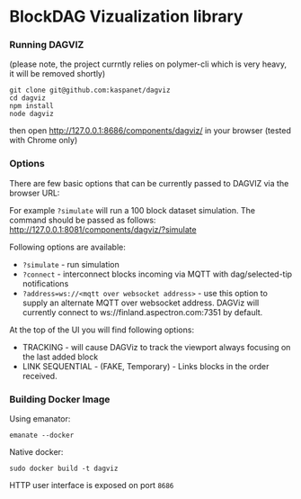 # BlockDAG Vizualization library

### Running DAGVIZ

(please note, the project currntly relies on polymer-cli which is very heavy, it will be removed shortly)
```
git clone git@github.com:kaspanet/dagviz
cd dagviz
npm install
node dagviz
```
then open http://127.0.0.1:8686/components/dagviz/ in your browser (tested with Chrome only)


### Options

There are few basic options that can be currently passed to DAGVIZ via the browser URL:

For example `?simulate` will run a 100 block dataset simulation.  The command should be passed as follows: http://127.0.0.1:8081/components/dagviz/?simulate

Following options are available:

- `?simulate` - run simulation
- `?connect` - interconnect blocks incoming via MQTT with dag/selected-tip notifications
- `?address=ws://<mqtt over websocket address>` - use this option to supply an alternate MQTT over websocket address. DAGViz will currently connect to ws://finland.aspectron.com:7351 by default.

At the top of the UI you will find following options:
- TRACKING - will cause DAGViz to track the viewport always focusing on the last added block
- LINK SEQUENTIAL - (FAKE, Temporary) - Links blocks in the order received.


### Building Docker Image

Using emanator:
```
emanate --docker
```

Native docker:
```
sudo docker build -t dagviz 
```

HTTP user interface is exposed on port `8686`